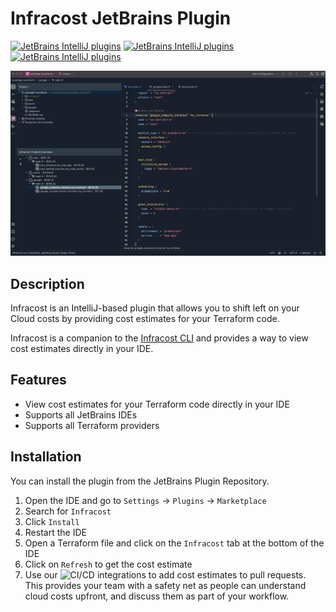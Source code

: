 # Infracost JetBrains Plugin

[![JetBrains IntelliJ plugins](https://img.shields.io/jetbrains/plugin/v/24761-infracost.svg)](https://plugins.jetbrains.com/plugin/24761-infracost)
[![JetBrains IntelliJ plugins](https://img.shields.io/jetbrains/plugin/d/24761-infracost.svg)](https://plugins.jetbrains.com/plugin/24761-infracost)
[![JetBrains IntelliJ plugins](https://img.shields.io/jetbrains/plugin/r/rating/24761-infracost.svg)](https://plugins.jetbrains.com/plugin/24761-infracost)

![Infracost JetBrains Plugin](.github/images/infracost.png)

## Description

<!-- Plugin description -->
Infracost is an IntelliJ-based plugin that allows you to shift left on your Cloud costs by providing cost estimates for
your Terraform code.

Infracost is a companion to the [Infracost CLI](https://www.infracost.io/docs/integrations/ci-cd) and provides a way to
view cost estimates directly in your IDE.
<!-- Plugin description end -->

## Features

- View cost estimates for your Terraform code directly in your IDE
- Supports all JetBrains IDEs
- Supports all Terraform providers

## Installation

You can install the plugin from the JetBrains Plugin Repository.

1. Open the IDE and go to `Settings` -> `Plugins` -> `Marketplace`
2. Search for `Infracost`
3. Click `Install`
4. Restart the IDE
5. Open a Terraform file and click on the `Infracost` tab at the bottom of the IDE
6. Click on `Refresh` to get the cost estimate
7. Use our ![CI/CD integrations](https://www.infracost.io/docs/integrations/cicd/) to add cost estimates to pull
   requests. This provides your team with a safety net as people can understand cloud costs upfront, and discuss them as
   part of your workflow.

